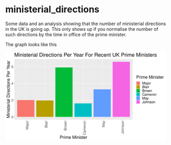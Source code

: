# ministerial_directions

Some data and an analysis showing that the number of ministerial directions in the UK is going up. This only shows up if you normalise the number of such directions by the time in office of the prime minister.

The graph looks like this 

![Ministerial Directions per year for recent UK prime ministers](ministerial_directions.png)
